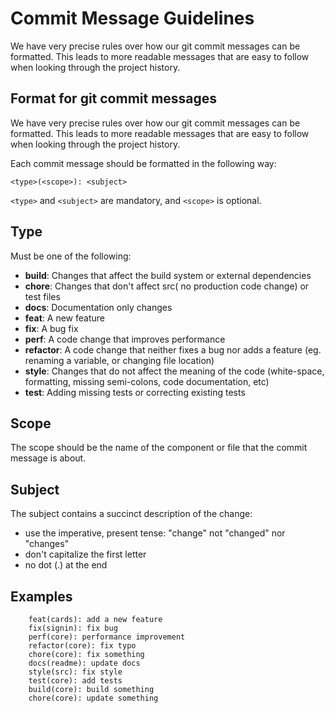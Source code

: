 # Commit Message Guidelines 

We have very precise rules over how our git commit messages can be formatted. This leads to more readable messages that are easy to follow when looking through the project history.

## Format for git commit messages
We have very precise rules over how our git commit messages can be formatted. This leads to more readable messages that are easy to follow when looking through the project history.

Each commit message should be formatted in the following way: 

```
<type>(<scope>): <subject>
```
`<type>` and `<subject>` are mandatory, and `<scope>` is optional.

## Type
Must be one of the following:

- **build**: Changes that affect the build system or external dependencies 
- **chore**: Changes that don't affect src( no production code change) or test files
- **docs**: Documentation only changes
- **feat**: A new feature
- **fix**: A bug fix
- **perf**: A code change that improves performance
- **refactor**: A code change that neither fixes a bug nor adds a feature (eg. renaming a variable, or changing file location)
- **style**: Changes that do not affect the meaning of the code (white-space, formatting, missing semi-colons, code documentation, etc)
- **test**: Adding missing tests or correcting existing tests

## Scope
The scope should be the name of the component or file that the commit message is about.

## Subject
The subject contains a succinct description of the change:

- use the imperative, present tense: "change" not "changed" nor "changes"
- don't capitalize the first letter
- no dot (.) at the end

## Examples
```
    feat(cards): add a new feature
    fix(signin): fix bug
    perf(core): performance improvement
    refactor(core): fix typo
    chore(core): fix something
    docs(readme): update docs
    style(src): fix style
    test(core): add tests
    build(core): build something
    chore(core): update something
```